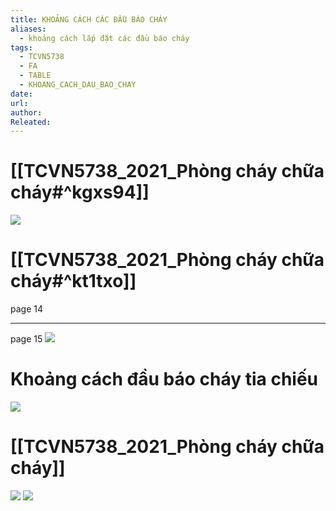 ```yaml
---
title: KHOẢNG CÁCH CÁC ĐẦU BÁO CHÁY
aliases:
  - khoảng cách lắp đặt các đầu báo cháy
tags:
  - TCVN5738
  - FA
  - TABLE
  - KHOANG_CACH_DAU_BAO_CHAY
date: 
url: 
author: 
Releated:
---
```

# [[TCVN5738_2021_Phòng cháy chữa cháy#^kgxs94]]
![](https://i.imgur.com/DujqrTK.png)

# [[TCVN5738_2021_Phòng cháy chữa cháy#^kt1txo]]
page 14

---
page 15
![](https://i.imgur.com/EjKbRs1.png)


# Khoảng cách đầu báo cháy tia chiếu

![](https://i.imgur.com/M4WVZuP.png)

# [[TCVN5738_2021_Phòng cháy chữa cháy]]

![](https://i.imgur.com/i9hAEyH.png)
![](https://res.cloudinary.com/dcqf82eor/image/upload/f_auto/v1750229332/Test/pskuydrrixhriru6lqdb.png)
